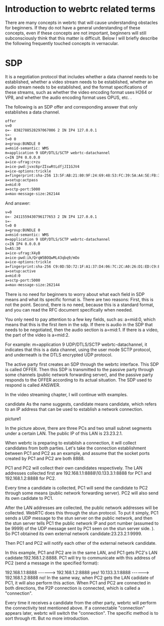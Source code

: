# Introduction to webrtc related terms

There are many concepts in webrtc that will cause understanding obstacles for beginners. If they do not have a general understanding of these concepts, even if these concepts are not important, beginners will still subconsciously think that this matter is difficult. Below I will briefly describe the following frequently touched concepts in vernacular.

# SDP

It is a negotiation protocol that includes whether a data channel needs to be established, whether a video stream needs to be established, whether an audio stream needs to be established, and the format specifications of these streams, such as whether the video encoding format uses H264 or VP8, and whether the audio encoding format uses OPUS, etc. .

The following is an SDP offer and corresponding answer that only establishes a data channel.

```txt
offer
v=0
o=- 8382788528297067006 2 IN IP4 127.0.0.1
s=-
t=0 0
a=group:BUNDLE 0
a=msid-semantic: WMS
m=application 9 UDP/DTLS/SCTP webrtc-datachannel
c=IN IP4 0.0.0.0
a=ice-ufrag:c+zu
a=ice-pwd:jvxc6prZIswRtLdfjJI1GJV4
a=ice-options:trickle
a=fingerprint:sha-256 13:5F:AB:21:80:9F:24:69:48:53:FC:39:5A:A4:5E:FB:31:4B:26:6F:8E:6A :36:01:8F:12:81:F3:60:D8:B9:B3
a=setup:actpass
a=mid:0
a=sctp-port:5000
a=max-message-size:262144

```

And answer:

```txt
v=0
o=- 2411559430796177653 2 IN IP4 127.0.0.1
s=-
t=0 0
a=group:BUNDLE 0
a=msid-semantic: WMS
m=application 9 UDP/DTLS/SCTP webrtc-datachannel
c=IN IP4 0.0.0.0
b=AS:30
a=ice-ufrag:X4yB
a=ice-pwd:ik/QrqW5BOQwML43qbq9/mOo
a=ice-options:trickle
a=fingerprint:sha-256 C9:0D:5D:72:1F:A1:37:D4:06:7C:2C:A0:26:D1:ED:C9:EE:34:0D:EE:2E:05 :D8:06:0B:43:66:0B:CC:2A:F0:12
a=setup:active
a=mid:0
a=sctp-port:5000
a=max-message-size:262144

```

There is no need for beginners to worry about what each field in SDP means and what its specific format is. There are two reasons: First, this is not the point. Second, there is no need, because this is a standard format, and you can read the RFC document specifically when needed.

You only need to pay attention to a few key fields, such as: a=mid:0, which means that this is the first item in the sdp. If there is audio in the SDP that needs to be negotiated, then the audio section is a=mid:1. If there is a video, the part of the video is a=mid:2.

For example: m=application 9 UDP/DTLS/SCTP webrtc-datachannel, it indicates that this is a data channel, using the user mode SCTP protocol, and underneath is the DTLS encrypted UDP protocol.

The active party first creates an SDP through the webrtc interface. This SDP is called OFFER. Then this SDP is transmitted to the passive party through some channels (public network forwarding server), and the passive party responds to the OFFER according to its actual situation. The SDP used to respond is called ANSWER.

In the video streaming chapter, I will continue with examples.

candidate
As the name suggests, candidate means candidate, which refers to an IP address that can be used to establish a network connection.

picture1

In the picture above, there are three PCs and two small subnet segments under a certain LAN. The public IP of this LAN is 23.23.2.1.

When webrtc is preparing to establish a connection, it will collect candidates from both parties. Let's take the connection establishment between PC1 and PC2 as an example, and assume that the socket ports created by PC1 and PC2 are both 8888.

PC1 and PC2 will collect their own candidates respectively. The LAN addresses collected first are 192.168.1.1:8888\10.133.3.1:8888 for PC1 and 192.168.1.2:8888 for PC2.

Every time a candidate is collected, PC1 will send the candidate to PC2 through some means (public network forwarding server). PC2 will also send its own cadidate to PC1.

After the LAN addresses are collected, the public network addresses will be collected. WebRTC does this through the stun protocol. To put it simply, PC1 sends a UDP message to the stun server on the public network, and then the stun server tells PC1 the public network IP and port number (assumed to be 9999) of the UDP message sent by PC1 seen on the stun server side. ). So PC1 obtained its own external network candidate:23.23.2.1:9999.

Then PC1 and PC2 will notify each other of the external network candidate.

In this example, PC1 and PC2 are in the same LAN, and PC1 gets PC2's LAN cadidate:192.168.1.2:8888. PC1 will try to communicate with this address of PC2 (send a message in the specified format):

192.168.1.1:8888 ------> 192.168.1.2:8888 yes!
10.133.3.1:8888 ------> 192.168.1.2:8888 no!
In the same way, when PC2 gets the LAN cadidate of PC1, it will also perform this action. When PC1 and PC2 are connected in both directions, the P2P connection is connected, which is called a "connection".

Every time it receives a candidate from the other party, webrtc will perform the connectivity test mentioned above. If a connectable "connection" appears later, webrtc will switch the "connection". The specific method is to sort through rtt. But no more introduction.

